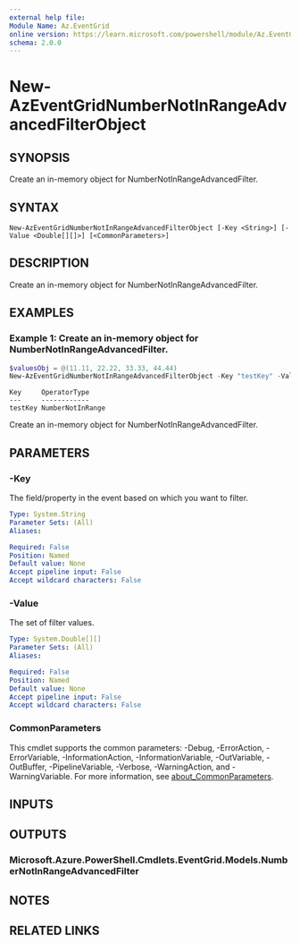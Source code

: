 ```yaml
---
external help file:
Module Name: Az.EventGrid
online version: https://learn.microsoft.com/powershell/module/Az.EventGrid/new-azeventgridnumbernotinrangeadvancedfilterobject
schema: 2.0.0
---
```


# New-AzEventGridNumberNotInRangeAdvancedFilterObject

## SYNOPSIS
Create an in-memory object for NumberNotInRangeAdvancedFilter.

## SYNTAX

```
New-AzEventGridNumberNotInRangeAdvancedFilterObject [-Key <String>] [-Value <Double[][]>] [<CommonParameters>]
```

## DESCRIPTION
Create an in-memory object for NumberNotInRangeAdvancedFilter.

## EXAMPLES

### Example 1: Create an in-memory object for NumberNotInRangeAdvancedFilter.
```powershell
$valuesObj = @(11.11, 22.22, 33.33, 44.44)
New-AzEventGridNumberNotInRangeAdvancedFilterObject -Key "testKey" -Value @(,$valuesObj)
```

```output
Key     OperatorType
---     ------------
testKey NumberNotInRange
```

Create an in-memory object for NumberNotInRangeAdvancedFilter.

## PARAMETERS

### -Key
The field/property in the event based on which you want to filter.

```yaml
Type: System.String
Parameter Sets: (All)
Aliases:

Required: False
Position: Named
Default value: None
Accept pipeline input: False
Accept wildcard characters: False
```

### -Value
The set of filter values.

```yaml
Type: System.Double[][]
Parameter Sets: (All)
Aliases:

Required: False
Position: Named
Default value: None
Accept pipeline input: False
Accept wildcard characters: False
```

### CommonParameters
This cmdlet supports the common parameters: -Debug, -ErrorAction, -ErrorVariable, -InformationAction, -InformationVariable, -OutVariable, -OutBuffer, -PipelineVariable, -Verbose, -WarningAction, and -WarningVariable. For more information, see [about_CommonParameters](http://go.microsoft.com/fwlink/?LinkID=113216).

## INPUTS

## OUTPUTS

### Microsoft.Azure.PowerShell.Cmdlets.EventGrid.Models.NumberNotInRangeAdvancedFilter

## NOTES

## RELATED LINKS

